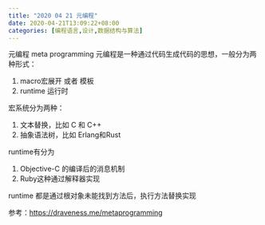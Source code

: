 ```yaml
---
title: "2020 04 21 元编程"
date: 2020-04-21T13:09:22+08:00
categories: [编程语言,设计,数据结构与算法]
---
```


元编程 meta programming
元编程是一种通过代码生成代码的思想，一般分为两种形式：
1. macro宏展开 或者 模板
2. runtime 运行时

宏系统分为两种：
1. 文本替换，比如 C 和 C++
2. 抽象语法树，比如 Erlang和Rust

runtime有分为 
1. Objective-C 的编译后的消息机制
2. Ruby这种通过解释器实现

runtime 都是通过根对象未能找到方法后，执行方法替换实现

参考：https://draveness.me/metaprogramming